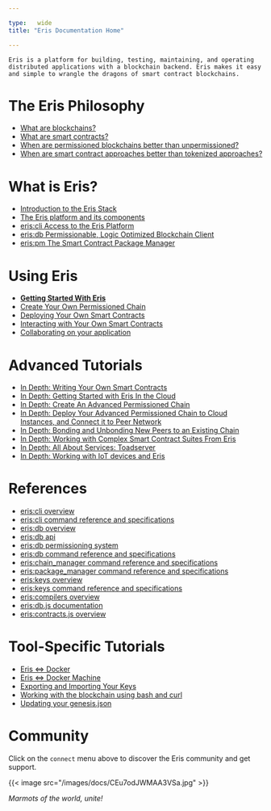 ```yaml
---

type:   wide
title: "Eris Documentation Home"

---
```


```
Eris is a platform for building, testing, maintaining, and operating
distributed applications with a blockchain backend. Eris makes it easy
and simple to wrangle the dragons of smart contract blockchains.
```

# The Eris Philosophy

- [What are blockchains?](/docs/explainers/blockchains/)
- [What are smart contracts?](/docs/explainers/smart_contracts/)
- [When are permissioned blockchains better than unpermissioned?](/docs/explainers/permissioned_blockchains/)
- [When are smart contract approaches better than tokenized approaches?](/docs/explainers/contracts_v_tokens/)

# What is Eris?

- [Introduction to the Eris Stack](/docs/explainers/the-eris-stack/)
- [The Eris platform and its components](/platform)
- [eris:cli Access to the Eris Platform](/platform/cli/)
- [eris:db Permissionable, Logic Optimized Blockchain Client](/platform/db/)
- [eris:pm The Smart Contract Package Manager](/platform/pm/)

# Using Eris

- **[Getting Started With Eris](/docs/tutorials/getting-started/)**
- [Create Your Own Permissioned Chain](/docs/tutorials/chain-making/)
- [Deploying Your Own Smart Contracts](/docs/tutorials/contracts-deploying/)
- [Interacting with Your Own Smart Contracts](/docs/tutorials/contracts-interacting/)
- [Collaborating on your application](/docs/tutorials/services-making/)

# Advanced Tutorials

- [In Depth: Writing Your Own Smart Contracts](/docs/tutorials/solidity)
- [In Depth: Getting Started with Eris In the Cloud](/docs/tutorials/advanced/cloud-getting-started)
- [In Depth: Create An Advanced Permissioned Chain](/docs/tutorials/advanced/chain-making)
- [In Depth: Deploy Your Advanced Permissioned Chain to Cloud Instances, and Connect it to Peer Network](/docs/tutorials/advanced/chain-deploying)
- [In Depth: Bonding and Unbonding New Peers to an Existing Chain](/docs/tutorials/advanced/bond-unbond)
- [In Depth: Working with Complex Smart Contract Suites From Eris](/docs/tutorials/advanced/contracts-deploying)
- [In Depth: All About Services: Toadserver](/docs/tutorials/advanced/services-making/)
- [In Depth: Working with IoT devices and Eris](/docs/tutorials/install-eris-arm)

# References

- [eris:cli overview](/docs/documentation/eris/)
- [eris:cli command reference and specifications](/docs/documentation/eris-cli/)
- [eris:db overview](/docs/documentation/edb/)
- [eris:db api](/docs/documentation/eris-db-api)
- [eris:db permissioning system](/docs/documentation/eris-db-permissions)
- [eris:db command reference and specifications](/docs/documentation/eris-db-api/)
- [eris:chain_manager command reference and specifications](/docs/documentation/eris-cm/)
- [eris:package_manager command reference and specifications](/docs/documentation/eris-pm/)
- [eris:keys overview](/docs/documentation/ekeys/)
- [eris:keys command reference and specifications](/docs/documentation/eris-keys/)
- [eris:compilers overview](/docs/documentation/eris-compilers/)
- [eris:db.js documentation](/docs/documentation/eris-db.js/)
- [eris:contracts.js overview](/docs/documentation/eris-contracts.js/)

# Tool-Specific Tutorials

- [Eris <=> Docker](/docs/tutorials/tool-specific/docker)
- [Eris <=> Docker Machine](/docs/tutorials/tool-specific/docker_machine)
- [Exporting and Importing Your Keys](/docs/tutorials/tool-specific/keyexporting)
- [Working with the blockchain using bash and curl](/docs/tutorials/tool-specific/eris_by_curl)
- [Updating your genesis.json](/docs/tutorials/tool-specific/genesisupdating/)

# Community

Click on the `connect` menu above to discover the Eris community and get support.

{{< image src="/images/docs/CEu7odJWMAA3VSa.jpg" >}}

_Marmots of the world, unite!_
